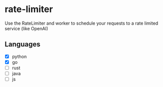 # rate-limiter
Use the RateLimiter and worker to schedule your requests to a rate limited service (like OpenAI)

## Languages
- [x] python
- [x] go
- [ ] rust 
- [ ] java
- [ ] js
